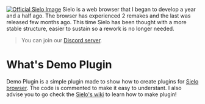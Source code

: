 [![Official Sielo Image](https://sielo.app/images/official-sielo.png)](https://sielo.app/download.php?for=windows)
Sielo is a web browser that I began to develop a year and a half ago. The browser has experienced 2 remakes and the last was released few months ago. This time Sielo has been thought with a more stable structure, easier to sustain so a rework is no longer needed.

> You can join our [Discord server](https://discord.gg/7MVvDaS).

# What's Demo Plugin
Demo Plugin is a simple plugin made to show how to create plugins for [Sielo browser](https://github.com/SieloBrowser/SieloBrowser).
The code is commented to make it easy to understant. I also advise you to go check the [Sielo's wiki](https://github.com/SieloBrowser/SieloBrowser/wiki) to learn how to make plugin!